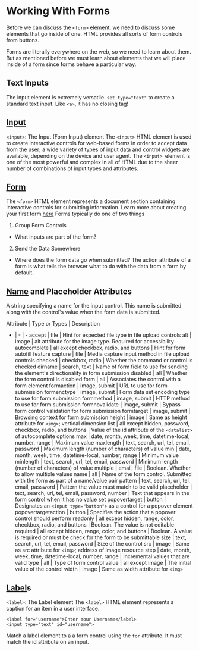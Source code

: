 # Working With Forms
Before we can discuss the `<form>` element, we need to discuss some elements that go inside of one.
HTML provides all sorts of form controls from buttons.

Forms are literally everywhere on the web, so we need to learn about them. But as mentioned before we must learn about elements that we will place inside of a form since forms behave a particular way.

## Text Inputs
The input element is extremely versatile. `set type="text"` to create a standard text input. Like `<a>`, it has no closing tag!

## [Input](https://developer.mozilla.org/en-US/docs/Web/HTML/Element/input)
`<input>`: The Input (Form Input) element
The `<input>` HTML element is used to create interactive controls for web-based forms in order to accept data from the user; a wide variety of types of input data and control widgets are available, depending on the device and user agent. The `<input> `element is one of the most powerful and complex in all of HTML due to the sheer number of combinations of input types and attributes.

## [Form](https://developer.mozilla.org/en-US/docs/Web/HTML/Element/form)
The `<form>` HTML element represents a document section containing interactive controls for submitting information.
Learn more about creating your first form [here](https://developer.mozilla.org/en-US/docs/Learn/Forms/Your_first_form)
Forms typically do one of two things
1. Group Form Controls
- What inputs are part of the form?
2. Send the Data Somewhere
- Where does the form data go when submitted?
The action attribute of a form is what tells the browser what to do with the data from a form by default.

## [Name](https://developer.mozilla.org/en-US/docs/Web/HTML/Element/input#name) and Placeholder Attributes
A string specifying a name for the input control. This name is submitted along with the control's value when the form data is submitted.

Attribute | Type or Types | Description
- | - | -
accept | file | Hint for expected file type in file upload controls
alt | image | alt attribute for the image type. Required for accessibility
autocomplete | all except checkbox, radio, and buttons | Hint for form autofill feature
capture | file | Media capture input method in file upload controls
checked | checkbox, radio | Whether the command or control is checked
dirname | search, text | Name of form field to use for sending the element's directionality in form submission
disabled | all | Whether the form control is disabled
form | all | Associates the control with a form element
formaction | image, submit | URL to use for form submission
formenctype | image, submit | Form data set encoding type to use for form submission
formmethod | image, submit | HTTP method to use for form submission
formnovalidate | image, submit | Bypass form control validation for form submission
formtarget | image, submit | Browsing context for form submission
height | image | Same as height attribute for `<img>`; vertical dimension
list | all except hidden, password, checkbox, radio, and buttons | Value of the id attribute of the `<datalist>` of autocomplete options
max | date, month, week, time, datetime-local, number, range | Maximum value
maxlength | text, search, url, tel, email, password | Maximum length (number of characters) of value
min | date, month, week, time, datetime-local, number, range | Minimum value
minlength | text, search, url, tel, email, password | Minimum length (number of characters) of value
multiple | email, file | Boolean. Whether to allow multiple values
name | all | Name of the form control. Submitted with the form as part of a name/value pair
pattern | text, search, url, tel, email, password | Pattern the value must match to be valid
placeholder | text, search, url, tel, email, password, number | Text that appears in the form control when it has no value set
popovertarget | button | Designates an `<input type="button">` as a control for a popover element
popovertargetaction | button | Specifies the action that a popover control should perform
readonly | all except hidden, range, color, checkbox, radio, and buttons | Boolean. The value is not editable
required | all except hidden, range, color, and buttons | Boolean. A value is required or must be check for the form to be submittable
size | text, search, url, tel, email, password | Size of the control
src | image | Same as src attribute for `<img>`; address of image resource
step | date, month, week, time, datetime-local, number, range | Incremental values that are valid
type | all | Type of form control
value | all except image | The initial value of the control
width | image | Same as width attribute for `<img>`

## [Label](https://developer.mozilla.org/en-US/docs/Web/HTML/Element/label)s
`<label>`: The Label element
The `<label>` HTML element represents a caption for an item in a user interface.
```
<label for="username">Enter Your Username</label>
<input type="text" id="username">
```
Match a label element to a a form control using the `for` attribute. It must match the id attribute on an input.
